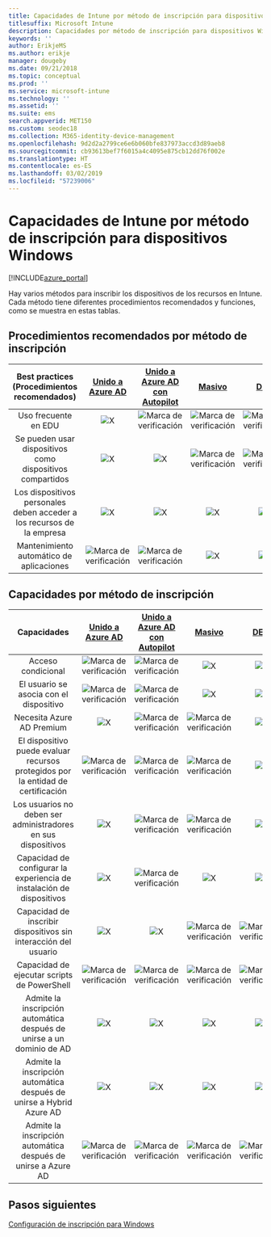 ```yaml
---
title: Capacidades de Intune por método de inscripción para dispositivos Windows
titlesuffix: Microsoft Intune
description: Capacidades por método de inscripción para dispositivos Windows
keywords: ''
author: ErikjeMS
ms.author: erikje
manager: dougeby
ms.date: 09/21/2018
ms.topic: conceptual
ms.prod: ''
ms.service: microsoft-intune
ms.technology: ''
ms.assetid: ''
ms.suite: ems
search.appverid: MET150
ms.custom: seodec18
ms.collection: M365-identity-device-management
ms.openlocfilehash: 9d2d2a2799ce6e6b060bfe837973accd3d89aeb8
ms.sourcegitcommit: cb93613bef7f6015a4c4095e875cb12dd76f002e
ms.translationtype: HT
ms.contentlocale: es-ES
ms.lasthandoff: 03/02/2019
ms.locfileid: "57239006"
---
```

# <a name="intune-enrollment-method-capabilities-for-windows-devices"></a>Capacidades de Intune por método de inscripción para dispositivos Windows
[!INCLUDE[azure_portal](./includes/azure_portal.md)]

Hay varios métodos para inscribir los dispositivos de los recursos en Intune. Cada método tiene diferentes procedimientos recomendados y funciones, como se muestra en estas tablas.

## <a name="best-practices-by-enrollment-method"></a>Procedimientos recomendados por método de inscripción
| **Best practices** (Procedimientos recomendados) | **[Unido a Azure AD](windows-enroll.md#enable-windows-10-automatic-enrollment)**|**[Unido a Azure AD con Autopilot](enrollment-autopilot.md)** |**[Masivo](windows-bulk-enroll.md)**|**[DEM](device-enrollment-manager-enroll.md)** | **[BYOD](device-enrollment.md#bring-your-own-device)** | **[GPO](https://docs.microsoft.com/windows/client-management/mdm/enroll-a-windows-10-device-automatically-using-group-policy)** |
|:---:|:---:|:---:|:---:|:---:|:---:|:---:|
|Uso frecuente en EDU|![X](media/xmark.png)|![Marca de verificación](media/checkmark.png)|![Marca de verificación](media/checkmark.png)|![Marca de verificación](media/checkmark.png)|![X](media/xmark.png)|![X](media/xmark.png)|
|Se pueden usar dispositivos como dispositivos compartidos|![X](media/xmark.png)|![X](media/xmark.png)|![Marca de verificación](media/checkmark.png)|![Marca de verificación](media/checkmark.png)|![X](media/xmark.png)|![X](media/xmark.png)|
|Los dispositivos personales deben acceder a los recursos de la empresa|![X](media/xmark.png)|![X](media/xmark.png)|![X](media/xmark.png)|![X](media/xmark.png)|![Marca de verificación](media/checkmark.png)|![X](media/xmark.png)|
|Mantenimiento automático de aplicaciones|![Marca de verificación](media/checkmark.png)|![Marca de verificación](media/checkmark.png)|![X](media/xmark.png)|![X](media/xmark.png)|![Marca de verificación](media/checkmark.png)|![Marca de verificación](media/checkmark.png)|

## <a name="capabilities-by-enrollment-method"></a>Capacidades por método de inscripción

| **Capacidades** | **[Unido a Azure AD](windows-enroll.md#enable-windows-10-automatic-enrollment)**|**[Unido a Azure AD con Autopilot](enrollment-autopilot.md)** |**[Masivo](windows-bulk-enroll.md)**|**[DEM](device-enrollment-manager-enroll.md)** | **[BYOD](device-enrollment.md#bring-your-own-device)** | **[GPO](https://docs.microsoft.com/windows/client-management/mdm/enroll-a-windows-10-device-automatically-using-group-policy)** |
|:---:|:---:|:---:|:---:|:---:|:---:|:---:|
|Acceso condicional                                      |![Marca de verificación](media/checkmark.png)|![Marca de verificación](media/checkmark.png)|![X](media/xmark.png)|![X](media/xmark.png)|![Marca de verificación](media/checkmark.png)|![Marca de verificación](media/checkmark.png)|
|El usuario se asocia con el dispositivo                    |![Marca de verificación](media/checkmark.png)|![Marca de verificación](media/checkmark.png)|![X](media/xmark.png)|![X](media/xmark.png)|![Marca de verificación](media/checkmark.png)|![Marca de verificación](media/checkmark.png)|
|Necesita Azure AD Premium                               |![X](media/xmark.png)|![Marca de verificación](media/checkmark.png)|![Marca de verificación](media/checkmark.png)|![X](media/xmark.png)|![X](media/xmark.png)|![Marca de verificación](media/checkmark.png)|
|El dispositivo puede evaluar recursos protegidos por la entidad de certificación             |![Marca de verificación](media/checkmark.png)|![Marca de verificación](media/checkmark.png)|![Marca de verificación](media/checkmark.png)|![X](media/xmark.png)|![Marca de verificación](media/checkmark.png)|![Marca de verificación](media/checkmark.png)|
|Los usuarios no deben ser administradores en sus dispositivos               |![X](media/xmark.png)|![Marca de verificación](media/checkmark.png)|![Marca de verificación](media/checkmark.png)|![X](media/xmark.png)|![X](media/xmark.png)|![X](media/xmark.png)|
|Capacidad de configurar la experiencia de instalación de dispositivos        |![X](media/xmark.png)|![Marca de verificación](media/checkmark.png)|![X](media/xmark.png)|![X](media/xmark.png)|![X](media/xmark.png)|![X](media/xmark.png)|
|Capacidad de inscribir dispositivos sin interacción del usuario      |![X](media/xmark.png)|![X](media/xmark.png)|![Marca de verificación](media/checkmark.png)|![Marca de verificación](media/checkmark.png)|![X](media/xmark.png)|![Marca de verificación](media/checkmark.png)|
|Capacidad de ejecutar scripts de PowerShell                       |![Marca de verificación](media/checkmark.png)|![Marca de verificación](media/checkmark.png)|![Marca de verificación](media/checkmark.png)|![Marca de verificación](media/checkmark.png)|![X](media/xmark.png)|![X](media/xmark.png)| 
|Admite la inscripción automática después de unirse a un dominio de AD      |![X](media/xmark.png)|![X](media/xmark.png)|![X](media/xmark.png)|![X](media/xmark.png)|![X](media/xmark.png)|![Marca de verificación](media/checkmark.png)|
|Admite la inscripción automática después de unirse a Hybrid Azure AD|![X](media/xmark.png)|![X](media/xmark.png)|![X](media/xmark.png)|![X](media/xmark.png)|![X](media/xmark.png)|![Marca de verificación](media/checkmark.png)|
|Admite la inscripción automática después de unirse a Azure AD       |![Marca de verificación](media/checkmark.png)|![Marca de verificación](media/checkmark.png)|![Marca de verificación](media/checkmark.png)|![Marca de verificación](media/checkmark.png)|![Marca de verificación](media/checkmark.png)|![X](media/xmark.png)|

## <a name="next-steps"></a>Pasos siguientes

[Configuración de inscripción para Windows](windows-enroll.md)

